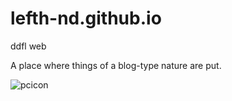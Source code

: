 # lefth-nd.github.io
ddfl web

A place where things of a blog-type nature are put.


![pcicon](https://user-images.githubusercontent.com/74050386/189031842-237f4ae4-1e16-4f3d-8098-5d24d7c033bb.png)
